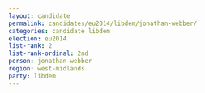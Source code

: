 ```yaml
---
layout: candidate
permalink: candidates/eu2014/libdem/jonathan-webber/
categories: candidate libdem
election: eu2014
list-rank: 2
list-rank-ordinal: 2nd
person: jonathan-webber
region: west-midlands
party: libdem
---
```

